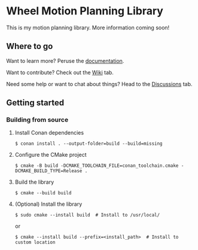 # Wheel Motion Planning Library

This is my motion planning library. More information coming soon!

## Where to go

Want to learn more? Peruse the
[documentation](adamlm.github.io/libwheel-motion_planning).

Want to contribute? Check out the
[Wiki](https://github.com/adamlm/libwheel-motion_planning/wiki) tab.

Need some help or want to chat about things? Head to the
[Discussions](https://github.com/adamlm/libwheel-motion_planning/discussions)
tab.

## Getting started

### Building from source

1. Install Conan dependencies

   ```shell
   $ conan install . --output-folder=build --build=missing
   ```

2. Configure the CMake project

   ```shell
   $ cmake -B build -DCMAKE_TOOLCHAIN_FILE=conan_toolchain.cmake -DCMAKE_BUILD_TYPE=Release .
   ```

3. Build the library

   ```shell
   $ cmake --build build
   ```

4. (Optional) Install the library

   ```shell
   $ sudo cmake --install build  # Install to /usr/local/
   ```

   or

   ```shell
   $ cmake --install build --prefix=<install_path>  # Install to custom location
   ```

